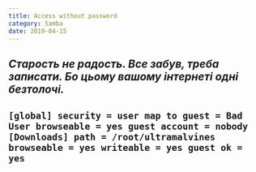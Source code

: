 ```yaml
---
title: Access without password
category: Samba
date: 2019-04-15
---
```


_Старость не радость.
Все забув, треба записати.
Бо цьому вашому інтернеті одні безтолочі._
-----
`[global]
security = user
map to guest = Bad User
browseable = yes
guest account = nobody
[Downloads]
path = /root/ultramalvines
browseable = yes
writeable = yes
guest ok = yes`
-----